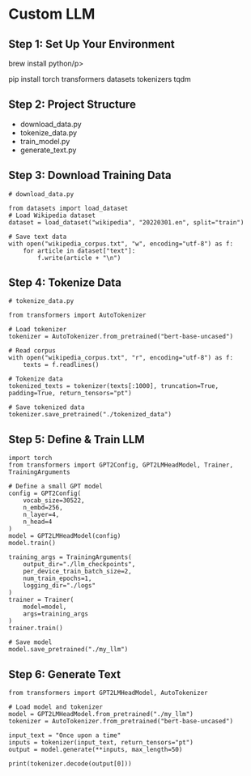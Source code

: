 <h1>Custom LLM</h1>

<h2>Step 1: Set Up Your Environment</h2>
<p>brew install python/p>
<p>pip install torch transformers datasets tokenizers tqdm</p>

<h2>Step 2: Project Structure</h2>
<ul>
    <li>download_data.py</li>
    <li>tokenize_data.py</li>
    <li>train_model.py</li>
    <li>generate_text.py</li>
</ul>

<h2>Step 3: Download Training Data </h2>

```
# download_data.py

from datasets import load_dataset
# Load Wikipedia dataset
dataset = load_dataset("wikipedia", "20220301.en", split="train")

# Save text data
with open("wikipedia_corpus.txt", "w", encoding="utf-8") as f:
    for article in dataset["text"]:
        f.write(article + "\n")
```

<h2>Step 4: Tokenize Data</h2>

```
# tokenize_data.py

from transformers import AutoTokenizer

# Load tokenizer
tokenizer = AutoTokenizer.from_pretrained("bert-base-uncased")

# Read corpus
with open("wikipedia_corpus.txt", "r", encoding="utf-8") as f:
    texts = f.readlines()

# Tokenize data
tokenized_texts = tokenizer(texts[:1000], truncation=True, padding=True, return_tensors="pt")

# Save tokenized data
tokenizer.save_pretrained("./tokenized_data")
```

<h2> Step 5: Define & Train LLM</h2>

```
import torch
from transformers import GPT2Config, GPT2LMHeadModel, Trainer, TrainingArguments

# Define a small GPT model
config = GPT2Config(
    vocab_size=30522,
    n_embd=256,
    n_layer=4,
    n_head=4
)
model = GPT2LMHeadModel(config)
model.train()

training_args = TrainingArguments(
    output_dir="./llm_checkpoints",
    per_device_train_batch_size=2,
    num_train_epochs=1,
    logging_dir="./logs"
)
trainer = Trainer(
    model=model,
    args=training_args
)
trainer.train()

# Save model
model.save_pretrained("./my_llm")
```

<h2>Step 6: Generate Text</h2>

```
from transformers import GPT2LMHeadModel, AutoTokenizer

# Load model and tokenizer
model = GPT2LMHeadModel.from_pretrained("./my_llm")
tokenizer = AutoTokenizer.from_pretrained("bert-base-uncased")

input_text = "Once upon a time"
inputs = tokenizer(input_text, return_tensors="pt")
output = model.generate(**inputs, max_length=50)

print(tokenizer.decode(output[0]))
```
